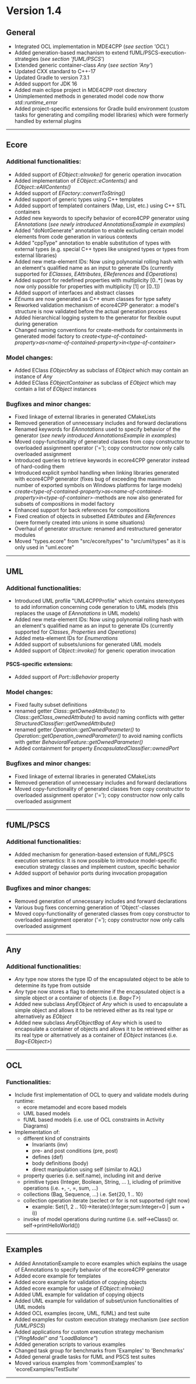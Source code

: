 # Version 1.4

## General
- Integrated OCL implementation in MDE4CPP (*see section 'OCL'*)
- Added generation-based machanism to extend fUML/PSCS-execution-strategies (*see section 'fUML/PSCS'*)
- Extended generic container-class *Any* (*see section 'Any'*)
- Updated CXX standard to C++-17
- Updated Gradle to version 7.3.1
- Added support for JDK 16
- Added main eclipse project in MDE4CPP root directory
- Unimplemented methods in generated model code now thorw *std::runtime_error*
- Added project-specific extensions for Gradle build environment (custom tasks for generating and compiling model libraries) which were formerly handled by external plugins
---

## Ecore
### Additional functionalities:
- Added support of *EObject::eInvoke()* for generic operation invocation
- Added implementation of *EObject::eContents()* and *EObject::eAllContents()*
- Added support of *EFactory::convertToString()*
- Added support of generic types using C++ templates
- Added support of templated containers (Map, List, etc.) using C++ STL containers
- Added new keywords to specify behavior of ecore4CPP generator using *EAnnotations* (*see newly introduced AnnotationsExample in examples*)
- Added "doNotGenerate" annotation to enable excluding certain model elements from code generation in various contexts
- Added "cppType" annotation to enable substitution of types with external types (e.g. special C++ types like unsigned types or types from external libraries)
- Added new meta-element IDs: Now using polynomial rolling hash with an element's qualified name as an input to generate IDs (currently supported for *EClasses*, *EAttributes*, *EReferences* and *EOperations*)
- Added support for redefined properties with multiplicity \[0..\*\] (was by now only possible for properties with multiplicity \[1\] or \[0..1\])
- Added support of interfaces and abstract classes
- *EEnums* are now generated as C++ enum classes for type safety
- Reworked validation mechanism of ecore4CPP generator: a model's structure is now validated before the actual generation process
- Added hierarchical logging system to the generator for flexible ouput during generation 
- Changed naming conventions for create-methods for containments in generated model factory to *create\<type-of-contained-property\>_as_\<name-of-contained-property\>_in_\<type-of-container\>*
### Model changes:
- Added EClass *EObjectAny* as subclass of *EObject* which may contain an instance of *Any*
- Added EClass *EObjectContainer* as subclass of *EObject* which may contain a list of *EObject* instances
### Bugfixes and minor changes:
- Fixed linkage of external libraries in generated CMakeLists
- Removed generation of unnecessary includes and forward declarations
- Renamed keywords for *EAnnotations* used to specify behavior of the generator (*see newly introduced AnnotationsExample in examples*)
- Moved copy-functionality of generated classes from copy constructor to overloaded assignment operator ('='); copy constructor now only calls overloaded assignment
- Introduced queries to retrieve keywords in ecore4CPP generator instead of hard-coding them
- Introduced explicit symbol handling when linking libraries generated with ecore4CPP generator (fixes bug of exceeding the maximum number of exported symbols on Windows platforms for large models)
- *create\<type-of-contained-property\>_as_\<name-of-contained-property\>_in_\<type-of-container\>*-methods are now also generated for subsets of compositions in model factory
- Enhanced support for back references for compositions
- Fixed creation of objects in subsetted *EAttributes* and *EReferences* (were formerly created into unions in some situations)
- Overhaul of generator structure: renamed and restructured generator modules
- Moved "types.ecore" from "src/ecore/types" to "src/uml/types" as it is only used in "uml.ecore"
---

## UML
### Additional functionalities:
- Introduced UML profile "UML4CPPProfile" which contains stereotypes to add information concerning code generation to UML models (this replaces the usage of *EAnnotations* in UML models)
- Added new meta-element IDs: Now using polynomial rolling hash with an element's qualified name as an input to generate IDs (currently supported for *Classes*, *Properties* and *Operations*)
- Added meta-element IDs for *Enumerations*
- Added support of subsets/unions for generated UML models
- Added support of *Object::invoke()* for generic operation invocation
#### PSCS-specific extensions:
- Added support of *Port::isBehavior* property
### Model changes:
- Fixed faulty subset definitions
- renamed getter *Class::getOwnedAttribute()* to *Class::getClass_ownedAttribute()* to avoid naming conflicts with getter *StructuredClassifier::getOwnedAttribute()*
- renamed getter *Operation::getOwnedParameter()* to *Operation::getOperation_ownedParameter()* to avoid naming conflicts with getter *BehavioralFeature::getOwnedParameter()*
- Added containment for property *EncapsulatedClassifier::ownedPort*
### Bugfixes and minor changes:
- Fixed linkage of external libraries in generated CMakeLists
- Removed generation of unnecessary includes and forward declarations
- Moved copy-functionality of generated classes from copy constructor to overloaded assignment operator ('='); copy constructor now only calls overloaded assignment
---

## fUML/PSCS
### Additional functionalities:
- Added mechanism for generation-based extension of fUML/PSCS execution semantics: It is now possible to introduce model-specific execution strategy classes and implement custom, specific behavior
- Added support of behavior ports during invocation propagation
### Bugfixes and minor changes:
- Removed generation of unnecessary includes and forward declarations
- Various bug fixes concerning generation of 'Object'-classes
- Moved copy-functionality of generated classes from copy constructor to overloaded assignment operator ('='); copy constructor now only calls overloaded assignment
---

## Any
### Additional functionalities:
- *Any* type now stores the type ID of the encapsulated object to be able to determine its type from outside
- *Any* type now stores a flag to determine if the encapsulated object is a simple object or a container of objects (i.e. *Bag\<T\>*)
- Added new subclass *AnyEObject* of *Any* which is used to encapsulate a simple object and allows it to be retrieved either as its real type or alternatively as *EObject*
- Added new subclass *AnyEObjectBag* of *Any* which is used to encapsulate a container of objects and allows it to be retrieved either as its real type or alternatively as a container of *EObject* instances (i.e. *Bag\<EObject\>*)
---

## OCL
### Functionalities:
- Include first implementation of OCL to query and validate models during runtime:
  - ecore metamodel and ecore based models
  - UML based models
  - fUML based models (i.e. use of OCL constraints in Activity Diagrams)
- Implementation of:
  - different kind of constraints
	- Invariants (inv)
	- pre- and post conditions (pre, post)
	- defines (def)
	- body definitions (body)
	- direct manipulation using self (similar to AQL)
  - property queries (i.e. self.name), including init and derive
  - primitive types (Integer, Boolean, String, ... ), icluding of priimitive operations (i.e. +, -, =, sum, ...)
  - collections (Bag, Sequence, ...) i.e. Set{20, 1 .. 10}
  - collection operation iterate (seclect or for is not supported right now)
    - example: Set{1, 2 .. 10}->iterate(i:Integer;sum:Integer=0 | sum + i))
  - invoke of model operations during runtime (i.e. self->eClass() or. self->printHelloWorld())
---

## Examples
- Added AnnotationExample to ecore examples which explains the usage of EAnnotations to specify behavior of the ecore4CPP generator
- Added ecore example for templates
- Added ecore example for validation of copying objects
- Added ecore example for usage of *EObject::eInvoke()*
- Added UML example for validation of copying objects
- Added UML example for validation of subset/union functionalities of UML models
- Added OCL examples (ecore, UML, fUML) and test suite
- Added examples for custom execution strategy mechanism (*see section fUML/PSCS*)
- Added applications for custom execution strategy mechanism (*"PingModel" and "LoadBalance"*)
- Added generation scripts to various examples
- Changed task group for benchmarks from 'Examples' to 'Benchmarks'
- Added general gradle tasks for fUML and PSCS test suites
- Moved various examples from 'commonExamples' to 'ecoreExamples/TestSuite'
---

